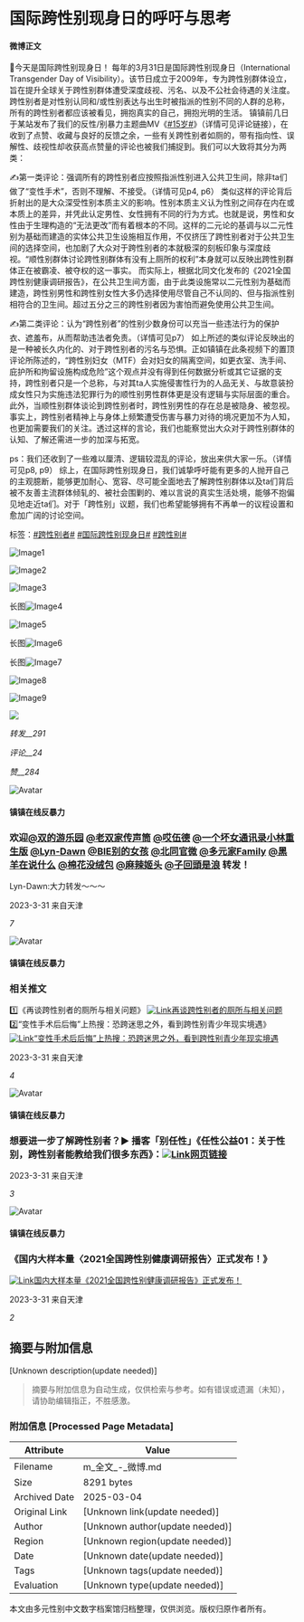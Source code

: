 # 国际跨性别现身日的呼吁与思考

#### 微博正文

🌈今天是国际跨性别现身日！ 每年的3月31日是国际跨性别现身日（International Transgender Day of Visibility）。该节日成立于2009年，专为跨性别群体设立，旨在提升全球关于跨性别群体遭受深度歧视、污名、以及不公社会待遇的关注度。跨性别者是对性别认同和/或性别表达与出生时被指派的性别不同的人群的总称，所有的跨性别者都应该被看见，拥抱真实的自己，拥抱光明的生活。 镇镇前几日于某站发布了我们的反性/别暴力主题曲MV《[#15岁#](https://m.weibo.cn/search?containerid=231522type%3D1%26t%3D10%26q%3D%2315%E5%B2%81%23&isnewpage=1&luicode=20000061&lfid=4885317464625769)》（详情可见评论链接），在收到了点赞、收藏与良好的反馈之余，一些有关跨性别者如厕的，带有指向性、误解性、歧视性却收获高点赞量的评论也被我们捕捉到。我们可以大致将其分为两类： 

✍️第一类评论：强调所有的跨性别者应按照指派性别进入公共卫生间，除非ta们做了“变性手术”，否则不理解、不接受。（详情可见p4, p6） 类似这样的评论背后折射出的是大众深受性别本质主义的影响。性别本质主义认为性别之间存在内在或本质上的差异，并凭此认定男性、女性拥有不同的行为方式。也就是说，男性和女性由于生理构造的“无法更改”而有着根本的不同。这样的二元论的基调与以二元性别为基础而建造的实体公共卫生设施相互作用，不仅挤压了跨性别者对于公共卫生间的选择空间，也加剧了大众对于跨性别者的本就极深的刻板印象与深度歧视。“顺性别群体讨论跨性别群体有没有上厕所的权利”本身就可以反映出跨性别群体正在被霸凌、被夺权的这一事实。 而实际上，根据北同文化发布的《2021全国跨性别健康调研报告》，在公共卫生间方面，由于此类设施常以二元性别为基础而建造，跨性别男性和跨性别女性大多仍选择使用尽管自己不认同的、但与指派性别相符合的卫生间。超过五分之三的跨性别者因为害怕而避免使用公共卫生间。 

✍️第二类评论：认为“跨性别者”的性别少数身份可以充当一些违法行为的保护衣、遮羞布，从而帮助违法者免责。（详情可见p7） 如上所述的类似评论反映出的是一种被长久内化的、对于跨性别者的污名与恐惧。正如镇镇在此条视频下的置顶评论所陈述的，“跨性别妇女（MTF）会对妇女的隔离空间，如更衣室、洗手间、庇护所和拘留设施构成危险”这个观点并没有得到任何数据分析或其它证据的支持，跨性别者只是一个总称，与对其ta人实施侵害性行为的人品无关、与故意装扮成女性只为实施违法犯罪行为的顺性别男性群体更是没有逻辑与实际层面的重合。此外，当顺性别群体谈论到跨性别者时，跨性别男性的存在总是被隐身、被忽视。事实上，跨性别者精神上与身体上频繁遭受伤害与暴力对待的境况更加不为人知，也更加需要我们的关注。透过这样的言论，我们也能察觉出大众对于跨性别群体的认知、了解还需进一步的加深与拓宽。 

ps：我们还收到了一些难以厘清、逻辑较混乱的评论，放出来供大家一乐。（详情可见p8, p9） 综上，在国际跨性别现身日，我们诚挚呼吁能有更多的人抛开自己的主观臆断，能够更加耐心、宽容、尽可能全面地去了解跨性别群体以及ta们背后被不友善主流群体倾轧的、被社会围剿的、难以言说的真实生活处境，能够不抱偏见地走近ta们。对于「跨性别」议题，我们也希望能够拥有不再单一的议程设置和愈加广阔的讨论空间。

标签：[#跨性别者#](https://m.weibo.cn/search?containerid=231522type%3D1%26t%3D10%26q%3D%23%E8%B7%A8%E6%80%A7%E5%88%AB%E8%80%85%23&isnewpage=1&luicode=20000061&lfid=4885317464625769) [#国际跨性别现身日#](https://m.weibo.cn/search?containerid=231522type%3D1%26t%3D10%26q%3D%23%E5%9B%BD%E9%99%85%E8%B7%A8%E6%80%A7%E5%88%AB%E7%8E%B0%E8%BA%AB%E6%97%A5%23&isnewpage=1&luicode=20000061&lfid=4885317464625769) [#跨性别#](https://m.weibo.cn/search?containerid=231522type%3D1%26t%3D10%26q%3D%23%E8%B7%A8%E6%80%A7%E5%88%AB%23&isnewpage=1&luicode=20000061&lfid=4885317464625769)

![Image1](https://wx4.sinaimg.cn/orj360/008pUnVhly1hcivvruxcaj30yi0niq5p.jpg)

![Image2](https://wx1.sinaimg.cn/orj360/008pUnVhly1hcivvrlzo4j30wi0w8te0.jpg)

![Image3](https://wx2.sinaimg.cn/orj360/008pUnVhly1hcivvs7ux7j30yh0yhjvf.jpg)

长图![Image4](https://wx3.sinaimg.cn/orj360/008pUnVhly1hcivwi0izwj30pg04f0wf.jpg)

![Image5](https://wx3.sinaimg.cn/orj360/008pUnVhly1hciw0qaue8j318g0p0mzo.jpg)

长图![Image6](https://wx3.sinaimg.cn/orj360/008pUnVhly1hcivwi4l3wj30ov038n02.jpg)

长图![Image7](https://wx4.sinaimg.cn/orj360/008pUnVhly1hcivwu399mj30pn04wgpo.jpg)

![Image8](https://wx4.sinaimg.cn/orj360/008pUnVhly1hcivwykp4dj30p90hhjzd.jpg)

![Image9](https://wx1.sinaimg.cn/orj360/008pUnVhly1hcivwyue3pj30q00cdq9o.jpg)

![](https://wx3.sinaimg.cn/large/53b515f0ly1gnlu3cynfmj20t306owhf.jpg)

_转发__291_

_评论__24_

_赞__284_

![Avatar](https://tvax1.sinaimg.cn/crop.0.0.844.844.180/008pUnVhly8gvmsp64o2cj60ng0ng0uc02.jpg?KID=imgbed,tva&Expires=1737597557&ssig=pPNaDbEthb)

#### 镇镇在线反暴力

### 欢迎[@双的游乐园](/n/双的游乐园) [@老双家传声筒](/n/老双家传声筒) [@哎伍德](/n/哎伍德) [@一个坏女通讯录小林重生版](/n/一个坏女通讯录小林重生版) [@Lyn-Dawn](/n/Lyn-Dawn) [@BIE别的女孩](/n/BIE别的女孩) [@北同官微](/n/北同官微) [@多元家Family](/n/多元家Family) [@黑羊在说什么](/n/黑羊在说什么) [@棉花没绒包](/n/棉花没绒包) [@麻辣姬头](/n/麻辣姬头) [@子回頭是浪](/n/子回頭是浪) 转发！

Lyn-Dawn:大力转发～～～

2023-3-31 来自天津

_7_

![Avatar](https://tvax1.sinaimg.cn/crop.0.0.844.844.180/008pUnVhly8gvmsp64o2cj60ng0ng0uc02.jpg?KID=imgbed,tva&Expires=1737597557&ssig=pPNaDbEthb)

#### 镇镇在线反暴力

### 相关推文 
1️⃣《再谈跨性别者的厕所与相关问题》 [![Link](https://h5.sinaimg.cn/upload/2015/09/25/3/timeline_card_small_web_default.png)再谈跨性别者的厕所与相关问题](https://weibo.cn/sinaurl?u=https%3A%2F%2Fmp.weixin.qq.com%2Fs%2F8hVcGtgWVKchkKS41s5HyA) 
2️⃣“变性手术后后悔”上热搜：恐跨迷思之外，看到跨性别青少年现实境遇》 [![Link](https://h5.sinaimg.cn/upload/2015/09/25/3/timeline_card_small_web_default.png)“变性手术后后悔”上热搜：恐跨迷思之外，看到跨性别青少年现实境遇](https://weibo.cn/sinaurl?u=https%3A%2F%2Fmp.weixin.qq.com%2Fs%2FDGLcMFvkvr2JUNQbNCavgA)

2023-3-31 来自天津

_4_

![Avatar](https://tvax1.sinaimg.cn/crop.0.0.844.844.180/008pUnVhly8gvmsp64o2cj60ng0ng0uc02.jpg?KID=imgbed,tva&Expires=1737597557&ssig=pPNaDbEthb)

#### 镇镇在线反暴力

### 想要进一步了解跨性别者？▶️ 播客「别任性」《任性公益01：关于性别，跨性别者能教给我们很多东西》：[![Link](https://h5.sinaimg.cn/upload/2015/09/25/3/timeline_card_small_web_default.png)网页链接](https://weibo.cn/sinaurl?u=https%3A%2F%2Fwww.xiaoyuzhoufm.com%2Fepisode%2F603878eb97755b8fc9c67030%3Fs%3DeyJ1IjogIjVlOWQ0YmMwNDAwZWMxYTRkOWQ1Mjk3NiJ9)

2023-3-31 来自天津

_3_

![Avatar](https://tvax1.sinaimg.cn/crop.0.0.844.844.180/008pUnVhly8gvmsp64o2cj60ng0ng0uc02.jpg?KID=imgbed,tva&Expires=1737597557&ssig=pPNaDbEthb)

#### 镇镇在线反暴力

### 《国内大样本量〈2021全国跨性别健康调研报告〉正式发布！》 
[![Link](https://h5.sinaimg.cn/upload/2015/09/25/3/timeline_card_small_web_default.png)国内大样本量《2021全国跨性别健康调研报告》正式发布！](https://weibo.cn/sinaurl?u=https%3A%2F%2Fmp.weixin.qq.com%2Fs%2FHSFpurun7c2UBqXBBbYIiQ)

2023-3-31 来自天津

_2_
<!-- tcd_original_link https://m.weibo.cn/status/4885317464625769 -->


## 摘要与附加信息

<!-- tcd_abstract -->
[Unknown description(update needed)]
<!-- tcd_abstract_end -->

> 摘要与附加信息为自动生成，仅供检索与参考。如有错误或遗漏（未知），请协助编辑指正，不胜感激。

### 附加信息 [Processed Page Metadata]

| Attribute       | Value                                  |
|-----------------|----------------------------------------|
| Filename        | m_全文_-_微博.md                             |
| Size            | 8291 bytes                           |
| Archived Date   | 2025-03-04                             |
| Original Link   | [Unknown link(update needed)]                       |
| Author          | [Unknown author(update needed)]                               |
| Region          | [Unknown region(update needed)]                               |
| Date            | [Unknown date(update needed)]                                 |
| Tags            | [Unknown tags(update needed)]                                 |
| Evaluation            | [Unknown type(update needed)]                                 |
<!-- tcd_table_end -->

本文由多元性别中文数字档案馆归档整理，仅供浏览。版权归原作者所有。
